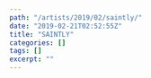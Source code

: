 ```yaml
---
path: "/artists/2019/02/saintly/"
date: "2019-02-21T02:52:55Z"
title: "SAINTLY"
categories: []
tags: []
excerpt: ""
---
```


